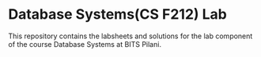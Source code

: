 # Database Systems(CS F212) Lab
This repository contains the labsheets and solutions for the lab component of the course Database Systems at BITS Pilani.

